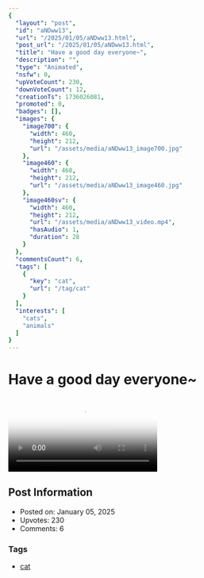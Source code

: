```yaml
---
{
  "layout": "post",
  "id": "aNDww13",
  "url": "/2025/01/05/aNDww13.html",
  "post_url": "/2025/01/05/aNDww13.html",
  "title": "Have a good day everyone~",
  "description": "",
  "type": "Animated",
  "nsfw": 0,
  "upVoteCount": 230,
  "downVoteCount": 12,
  "creationTs": 1736026081,
  "promoted": 0,
  "badges": [],
  "images": {
    "image700": {
      "width": 460,
      "height": 212,
      "url": "/assets/media/aNDww13_image700.jpg"
    },
    "image460": {
      "width": 460,
      "height": 212,
      "url": "/assets/media/aNDww13_image460.jpg"
    },
    "image460sv": {
      "width": 460,
      "height": 212,
      "url": "/assets/media/aNDww13_video.mp4",
      "hasAudio": 1,
      "duration": 28
    }
  },
  "commentsCount": 6,
  "tags": [
    {
      "key": "cat",
      "url": "/tag/cat"
    }
  ],
  "interests": [
    "cats",
    "animals"
  ]
}
---
```


# Have a good day everyone~

<video controls playsinline loop poster="/assets/media/aNDww13_image460.jpg">
  <source src="/assets/media/aNDww13_video.mp4" type="video/mp4">
  Your browser does not support the video tag.
</video>

## Post Information

- Posted on: January 05, 2025
- Upvotes: 230
- Comments: 6

### Tags

- [cat](/tag/cat)
